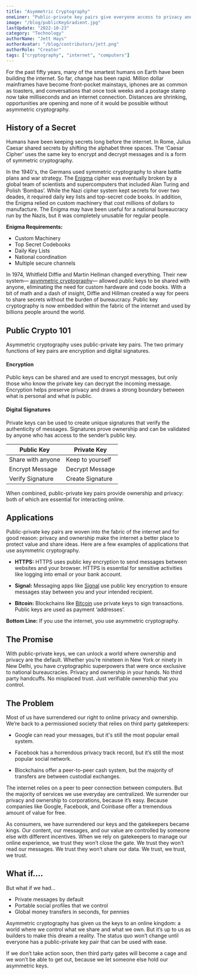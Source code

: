 ```yaml
---
title: "Asymmetric Cryptography"
oneLiner: "Public-private key pairs give everyone access to privacy and ownership."
image: "/blog/publicKeyGradient.jpg"
lastUpdate: "2022-10-23"
category: "Technology"
authorName: "Jett Hays"
authorAvatar: "/blog/contributors/jett.png"
authorRole: "Creator"
tags: ["cryptography", "internet", "computers"]
---
```


For the past fifty years, many of the smartest humans on Earth have been building the internet. So far, change has been rapid. Million dollar mainframes have become front-pocket mainstays, iphones are as common as toasters, and conversations that once took weeks and a postage stamp now take milliseconds and an internet connection. Distances are shrinking, opportunities are opening and none of it would be possible without asymmetric cryptography.

## History of a Secret

Humans have been keeping secrets long before the internet. In Rome, Julius Caesar shared secrets by shifting the alphabet three spaces. The ‘Caesar Cipher’ uses the same key to encrypt and decrypt messages and is a form of symmetric cryptography.

In the 1940's, the Germans used symmetric cryptography to share battle plans and war strategy. The [Enigma](https://bletchleypark.org.uk/our-story/enigma/) cipher was eventually broken by a global team of scientists and supercomputers that included Alan Turing and Polish ‘Bombas’. While the Nazi cipher system kept secrets for over two deades, it required daily key lists and top-secret code books. In addition, the Enigma relied on custom machinery that cost millions of dollars to manufacture. The Enigma may have been useful for a national bureaucracy run by the Nazis, but it was completely unusable for regular people.

**Enigma Requirements:**

- Custom Machinery
- Top Secret Codebooks
- Daily Key Lists
- National coordination
- Multiple secure channels

In 1974, Whitfield Diffie and Martin Hellman changed everything. Their new system— [asymmetric cryptography](https://ee.stanford.edu/~hellman/publications/24.pdf)— allowed public keys to be shared with anyone, eliminating the need for custom hardware and code books. With a bit of math and a dash of insight, Diffie and Hillman created a way for peers to share secrets without the burden of bureaucracy. Public key cryptography is now embedded within the fabric of the internet and used by billions people around the world.

## Public Crypto 101

Asymmetric cryptography uses public-private key pairs. The two primary functions of key pairs are encryption and digital signatures.

#### Encryption

Public keys can be shared and are used to encrypt messages, but only those who know the private key can decrypt the incoming message. Encryption helps preserve privacy and draws a strong boundary between what is personal and what is public.

#### Digital Signatures

Private keys can be used to create unique signatures that verify the authenticity of messages. Signatures prove ownership and can be validated by anyone who has access to the sender’s public key.

| Public Key        | Private Key      |
| ----------------- | ---------------- |
| Share with anyone | Keep to yourself |
| Encrypt Message   | Decrypt Message  |
| Verify Signature  | Create Signature |

When combined, public-private key pairs provide ownership and privacy: both of which are essential for interacting online.

## Applications

Public-private key pairs are woven into the fabric of the internet and for good reason: privacy and ownership make the internet a better place to protect value and share ideas. Here are a few examples of applications that use asymmetric cryptography.

- **HTTPS:** HTTPS uses public key encryption to send messages between websites and your browser. HTTPS is essential for sensitive activities like logging into email or your bank account.

- **Signal:** Messaging apps like [Signal](https://signal.org/) use public key encryption to ensure messages stay between you and your intended recipient.

- **Bitcoin:** Blockchains like [Bitcoin](https://bitcoin.org/bitcoin.pdf) use private keys to sign transactions. Public keys are used as payment ‘addresses’.

**Bottom Line:** If you use the internet, you use asymmetric cryptography.

## The Promise

With public-private keys, we can unlock a world where ownership and privacy are the default. Whether you’re nineteen in New York or ninety in New Delhi, you have cryptographic superpowers that were once exclusive to national bureaucracies.
Privacy and ownership in your hands. No third party handcuffs. No misplaced trust. Just verifiable ownership that you control.

## The Problem

Most of us have surrendered our right to online privacy and ownership. We’re back to a permissioned society that relies on third party gatekeepers:

- Google can read your messages, but it's still the most popular email system.

- Facebook has a horrendous privacy track record, but it’s still the most popular social network.

- Blockchains offer a peer-to-peer cash system, but the majority of transfers are between custodial exchanges.

The internet relies on a peer to peer connection between computers. But the majority of services we use everyday are centralized. We surrender our privacy and ownership to corporations, because it’s easy. Because companies like Google, Facebook, and Coinbase offer a tremendous amount of value for free.

As consumers, we have surrendered our keys and the gatekeepers became kings. Our content, our messages, and our value are controlled by someone else with different incentives. When we rely on gatekeepers to manage our online experience, we trust they won’t close the gate. We trust they won’t read our messages. We trust they won’t share our data. We trust, we trust, we trust.

## What if….

But what if we had…

- Private messages by default
- Portable social profiles that we control
- Global money transfers in seconds, for pennies

Asymmetric cryptography has given us the keys to an online kingdom: a world where we control what we share and what we own. But it’s up to us as builders to make this dream a reality. The status quo won’t change until everyone has a public-private key pair that can be used with ease.

If we don’t take action soon, then third party gates will become a cage and we won’t be able to get out, because we let someone else hold our asymmetric keys.
